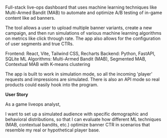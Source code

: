 Full-stack live-ops dashboard that uses machine learning techniques like Multi-Armed Bandit (MAB) to automate and optimize A/B testing of in-game content like ad banners. 

The tool allows a user to upload multiple banner variants, create a new campaign, and then run simulations of various machine learning algorithms on metrics like click through rate. The app also allows for the configuration of user segments and true CTRs. 

Frontend: React, Vite, Tailwind CSS, Recharts
Backend: Python, FastAPI, SQLite
ML Algorithms: Multi-Armed Bandit (MAB), Segmented MAB, Contextual MAB with K-means clustering 

The app is built to work in simulation mode, so all the incoming 'player' requests and impressions are simulated. There is also an API mode so real products could easily hook into the program. 


**User Story**

As a game liveops analyst,

I want to set up a simulated audience with specific demographic and behavioral distributions,
so that I can evaluate how different ML techniques (MAB, contextual bandits, etc.) optimize banner CTR in scenarios that resemble my real or hypothetical player base.
